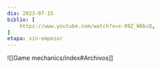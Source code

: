 ```yaml
---
dia: 2023-07-15
biblio: [
	https://www.youtube.com/watch?v=s-99Z_W8bcQ,
]
etapa: sin-empezar
---
```










![[Game mechanics/index#Archivos]]